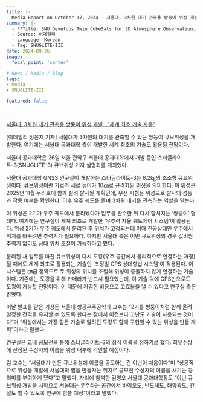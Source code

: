 ```yaml
---
title: |-
  Media Report on October 17, 2024 - 서울대, 3차원 대기 관측용 쌍둥이 위성 개발…“세계 최초 기술 사용”
summary: |-
  - **Title: SNU Develops Twin CubeSats for 3D Atmosphere Observation… “World’s First Technology Used”**
  - Source: 이데일리
  - Language: Korean
  - Tag: SNUGLITE-III
date: 2024-09-26
image:
  focal_point: 'center'

# News / Media / Blog
tags: 
- media
- SNUGLITE-III

featured: false

---
```


[서울대, 3차원 대기 관측용 쌍둥이 위성 개발…“세계 최초 기술 사용”](https://www.edaily.co.kr/News/Read?newsId=03906486639024056&mediaCodeNo=257&OutLnkChk=Y)

[이데일리 정윤지 기자] 서울대가 3차원의 대기를 관측할 수 있는 쌍둥이 큐브위성을 개발한다. 여기에는 서울대 공과대학 측이 개발한 세계 최초의 기술도 활용될 전망이다.

서울대 공과대학은 26일 서울 관악구 서울대 공과대학에서 개발 중인 스너글라이트-3(SNUGLITE-3) 큐브위성 기자 설명회를 개최했다.

서울대 공과대학 GNSS 연구실이 개발하는 스너글라이트-3는 6.2㎏의 초소형 큐브위성이다. 큐브위성이란 가로와 세로 높이가 10㎝로 규격화된 위성을 의미한다. 이 위성은 2025년 11월 누리호에 함께 실려 발사될 계획인데, 우선 시험용 위성으로 발사돼 성능과 작동 여부를 확인한다. 이후 우주 궤도를 돌며 3차원 대기를 관측하는 역할을 맡는다.

이 위성은 2기가 우주 궤도에서 분리됐다가 임무를 완수한 뒤 다시 합쳐지는 ‘쌍둥이’ 형태다. 여기에는 연구실이 세계 최초로 개발한 ‘무추력 자율 궤도제어 시스템’이 활용된다. 위성 2기가 우주 궤도에서 분리된 후 위치가 고정되는데 이때 진공상태인 우주에서 위치를 바꾸려면 추력기가 필요하다. 하지만 서울대 측은 이번 큐브위성의 경우 값비싼 추력기 없이도 상대 위치 조절이 가능하다고 봤다.

분리된 채 임무를 마친 큐브위성이 다시 도킹(우주 공간에서 물리적으로 연결하는 과정)될 때에도 세계 최초로 활용되는 기술인 ‘초정밀 GPS 상대항법 시스템’이 적용된다. 이 시스템은 ㎝급 정확도로 두 위성의 위치를 조절해 위성이 충돌하지 않게 연결하는 기술이다. 기존에는 도킹을 위해 카메라가 반드시 필요했는데, 이 기술 덕에 GPS만으로도 도킹이 가능할 전망이다. 이 때문에 저렴한 비용으로 고효율을 낼 수 있다고 연구실 측은 밝혔다.

이날 발표를 맡은 기창돈 서울대 항공우주공학과 교수는 “2기를 쌍둥이처럼 함께 올려 일정한 간격을 유지할 수 있도록 한다는 점에서 이전보다 고난도 기술이 사용되는 것이다”며 “위성에서는 가장 힘든 기술로 알려진 도킹도 함께 구현할 수 있는 위성을 만들 계획”이라고 말했다.

연구실은 교내 공모전을 통해 스너글라이트-3의 정식 이름을 정하기로 했다. 최우수상에 선정된 수상자의 이름을 위성 내부에 각인할 예정이다.

김 교수는 “서울대가 만든 큐브위성에 이름을 공모하는 건 이번이 처음이다”며 “성공적으로 위성을 개발해 서울대의 별을 만들자는 취지로 공모전 수상자의 이름을 새기는 등 의미를 부여하게 됐다”고 말했다. 자리에 참석한 김영오 서울대 공과대학장도 “이번 큐브위성 개발을 시작으로 서울대는 우주라는 공간에서 바이오도, 반도체도, 태양광도, 건설도 할 수 있도록 연구에 힘쓸 예정”이라고 말했다.
